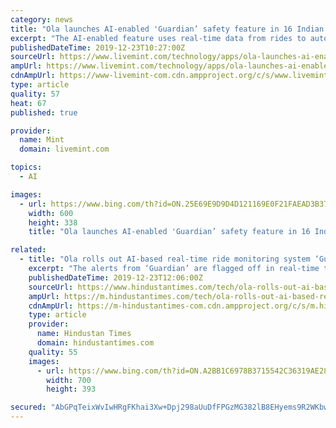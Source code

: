 ```yaml
---
category: news
title: "Ola launches AI-enabled 'Guardian’ safety feature in 16 Indian cities"
excerpt: "The AI-enabled feature uses real-time data from rides to automatically detect irregular trip activity, including prolonged stops and unexpected route deviations, said the company in a statement. These alerts are flagged off in real-time to Ola’s dedicated 24x7 Safety Response Team, who immediately reach out to customers and drivers to confirm ..."
publishedDateTime: 2019-12-23T10:27:00Z
sourceUrl: https://www.livemint.com/technology/apps/ola-launches-ai-enabled-guardian-safety-feature-in-16-indian-cities-11577095653381.html
ampUrl: https://www.livemint.com/technology/apps/ola-launches-ai-enabled-guardian-safety-feature-in-16-indian-cities/amp-11577095653381.html
cdnAmpUrl: https://www-livemint-com.cdn.ampproject.org/c/s/www.livemint.com/technology/apps/ola-launches-ai-enabled-guardian-safety-feature-in-16-indian-cities/amp-11577095653381.html
type: article
quality: 57
heat: 67
published: true

provider:
  name: Mint
  domain: livemint.com

topics:
  - AI

images:
  - url: https://www.bing.com/th?id=ON.25E69E9D9D4D121169E0F21FAEAD3B37
    width: 600
    height: 338
    title: "Ola launches AI-enabled 'Guardian’ safety feature in 16 Indian cities"

related:
  - title: "Ola rolls out AI-based real-time ride monitoring system ‘Guardian’ in India"
    excerpt: "The alerts from ‘Guardian’ are flagged off in real-time to the firm’s dedicated 24x7 ‘Safety Response Team’(AP) Ride-hailing major Ola on Monday announced to expand its Artificial Intelligence (AI)-based safety feature called ‘Guardian’ across several cities in the country. ‘Guardian’ uses real-time data from rides to ..."
    publishedDateTime: 2019-12-23T12:06:00Z
    sourceUrl: https://www.hindustantimes.com/tech/ola-rolls-out-ai-based-real-time-ride-monitoring-system-guardian-in-india/story-JLw4tHU5wHY4YPAXC8bzoN.html
    ampUrl: https://m.hindustantimes.com/tech/ola-rolls-out-ai-based-real-time-ride-monitoring-system-guardian-in-india/story-JLw4tHU5wHY4YPAXC8bzoN_amp.html
    cdnAmpUrl: https://m-hindustantimes-com.cdn.ampproject.org/c/s/m.hindustantimes.com/tech/ola-rolls-out-ai-based-real-time-ride-monitoring-system-guardian-in-india/story-JLw4tHU5wHY4YPAXC8bzoN_amp.html
    type: article
    provider:
      name: Hindustan Times
      domain: hindustantimes.com
    quality: 55
    images:
      - url: https://www.bing.com/th?id=ON.A2BB1C6978B3715542C36319AE287014
        width: 700
        height: 393

secured: "AbGPqTeixWvIwHRgFKhai3Xw+Dpj298aUuDfFPGzMG382lB8EHyems9R2WKbwm4v7SPEjYM47mCKpgZAQyjEuTLv7MtkxL5o8Tn5w+JcRKzfJCYHbrZsB1ck3e+uLk7vBlzKrUCkMOUNywRHuJjMuKO8czw+HAv8GQrH5rdzJH2ILzJrwMfk9NnxCNYzmlOpGU+KnESw9twTyAjA9EkgBD/96WASL+N0fc1oJGzq4qQtg9mWsDg7BHTGAMI0kEnqxAWpk7VC08cq+QByzsHDjA==;fCQHtytJcBPWYCSwJmCO7A=="
---
```



